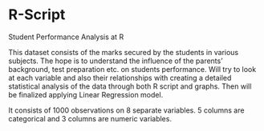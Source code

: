 # R-Script
Student Performance Analysis at R

This dataset consists of the marks secured by the students in various subjects. The hope is to understand the influence of the parents’ background, test preparation etc. on students performance. Will try to look at each variable and also their relationships with creating a detailed statistical analysis of the data through both R script and graphs. Then will be finalized applying Linear Regression model.

It consists of 1000 observations on 8 separate variables. 5 columns are categorical and 3 columns are numeric variables.
